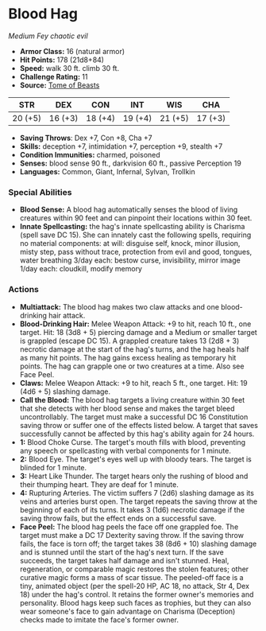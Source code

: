 # Blood Hag

*Medium* *Fey* *chaotic evil*

- **Armor Class:** 16 (natural armor)
- **Hit Points:** 178 (21d8+84)
- **Speed:** walk 30 ft. climb 30 ft.
- **Challenge Rating:** 11
- **Source:** [Tome of Beasts](https://koboldpress.com/kpstore/product/tome-of-beasts-for-5th-edition-print/)

| STR | DEX | CON | INT | WIS | CHA |
| --- | --- | --- | --- | --- | --- |
| 20 (+5) | 16 (+3) | 18 (+4) | 19 (+4) | 21 (+5) | 17 (+3) |

- **Saving Throws**: Dex +7, Con +8, Cha +7
- **Skills:** deception +7, intimidation +7, perception +9, stealth +7
- **Condition Immunities:** charmed, poisoned
- **Senses:** blood sense 90 ft., darkvision 60 ft., passive Perception 19
- **Languages:** Common, Giant, Infernal, Sylvan, Trollkin
### Special Abilities
- **Blood Sense:** A blood hag automatically senses the blood of living creatures within 90 feet and can pinpoint their locations within 30 feet.
- **Innate Spellcasting:** the hag's innate spellcasting ability is Charisma (spell save DC 15). She can innately cast the following spells, requiring no material components:  at will: disguise self, knock, minor illusion, misty step, pass without trace, protection from evil and good, tongues, water breathing  3/day each: bestow curse, invisibility, mirror image  1/day each: cloudkill, modify memory
### Actions
- **Multiattack:** The blood hag makes two claw attacks and one blood-drinking hair attack.
- **Blood-Drinking Hair:** Melee Weapon Attack: +9 to hit, reach 10 ft., one target. Hit: 18 (3d8 + 5) piercing damage and a Medium or smaller target is grappled (escape DC 15). A grappled creature takes 13 (2d8 + 3) necrotic damage at the start of the hag's turns, and the hag heals half as many hit points. The hag gains excess healing as temporary hit points. The hag can grapple one or two creatures at a time. Also see Face Peel.
- **Claws:** Melee Weapon Attack: +9 to hit, reach 5 ft., one target. Hit: 19 (4d6 + 5) slashing damage.
- **Call the Blood:** The blood hag targets a living creature within 30 feet that she detects with her blood sense and makes the target bleed uncontrollably. The target must make a successful DC 16 Constitution saving throw or suffer one of the effects listed below. A target that saves successfully cannot be affected by this hag's ability again for 24 hours.
- **1:** Blood Choke Curse. The target's mouth fills with blood, preventing any speech or spellcasting with verbal components for 1 minute.
- **2:** Blood Eye. The target's eyes well up with bloody tears. The target is blinded for 1 minute.
- **3:** Heart Like Thunder. The target hears only the rushing of blood and their thumping heart. They are deaf for 1 minute.
- **4:** Rupturing Arteries. The victim suffers 7 (2d6) slashing damage as its veins and arteries burst open. The target repeats the saving throw at the beginning of each of its turns. It takes 3 (1d6) necrotic damage if the saving throw fails, but the effect ends on a successful save.
- **Face Peel:** The blood hag peels the face off one grappled foe. The target must make a DC 17 Dexterity saving throw. If the saving throw fails, the face is torn off; the target takes 38 (8d6 + 10) slashing damage and is stunned until the start of the hag's next turn. If the save succeeds, the target takes half damage and isn't stunned. Heal, regeneration, or comparable magic restores the stolen features; other curative magic forms a mass of scar tissue. The peeled-off face is a tiny, animated object (per the spell-20 HP, AC 18, no attack, Str 4, Dex 18) under the hag's control. It retains the former owner's memories and personality. Blood hags keep such faces as trophies, but they can also wear someone's face to gain advantage on Charisma (Deception) checks made to imitate the face's former owner.
